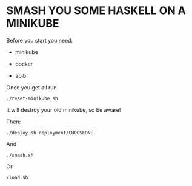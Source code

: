 # SMASH YOU SOME HASKELL ON A MINIKUBE

Before you start you need:

- minikube

- docker

- apib


Once you get all run


`./reset-minikube.sh`


It will destroy your old minikube, so be aware!

Then:

`./deploy.sh deployment/CHOOSEONE`

And

`./smash.sh`

Or

`/load.sh`
